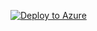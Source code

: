 [![Deploy to Azure](https://aka.ms/deploytoazurebutton)](
  https://portal.azure.com/#create/Microsoft.Template/uri/https%3A%2F%2Fraw.githubusercontent.com%2Fbrunofreitas-br%2FPurviewDLP-ApprovalsWithFlow%2Frefs%2Fheads%2Fmain%2Fazuredeploy.json
)
